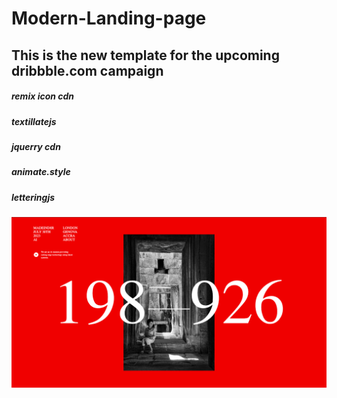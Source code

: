 # Modern-Landing-page

## This is the new template for the upcoming dribbble.com campaign

##### remix icon cdn

##### textillatejs

##### jquerry cdn

##### animate.style

##### letteringjs

<img src="Landing-Page/image.png"/>
